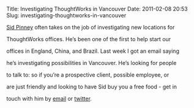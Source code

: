 Title: Investigating ThoughtWorks in Vancouver
Date: 2011-02-08 20:53
Slug: investigating-thoughtworks-in-vancouver

[Sid Pinney](http://www.linkedin.com/in/sidpinney) often takes on the
job of investigating new locations for

ThoughtWorks offices. He’s been one of the first to help start our

offices in England, China, and Brazil. Last week I got an email saying

he’s investigating possibilities in Vancouver. He’s looking for people

to talk to: so if you’re a prospective client, possible employee, or

are just friendly and looking to have Sid buy you a free food - get in

touch with him by
[email](http://martinfowler.com/mailto:sgpinney@thoughtworks.com) or
[twitter](http://twitter.com/twsidpinney).

</p>


